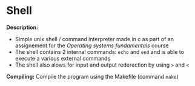 # Shell
**Description:**
  - Simple unix shell / command interpreter made in c as part of an assignement for the *Operating systems fundamentals* course
  - The shell contains 2 internal commands: `echo` and `end` and is able to execute a various external commands
  - The shell also alows for input and output rederection by using `>` and `<`
  
**Compiling:**
Compile the program using the Makefile (command `make`)
